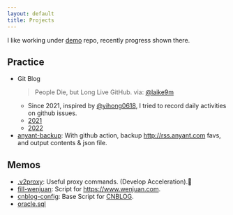 ```yaml
---
layout: default
title: Projects
---
```


I like working under [demo](http://github.com/bgzo/demo) repo, recently progress shown there.

## Practice

- Git Blog
  > People Die, but Long Live GitHub. via: [@laike9m](https://laike9m.com/blog/people-die-but-long-live-github,122)
  - Since 2021, inspired by [@yihong0618](https://github.com/yihong0618/gitblog/issues/177), I tried to record daily activities on github issues. 
  - [2021](http://bgzo.github.io/2021)
  - [2022](http://bgzo.github.io/2022)
- [anyant-backup](https://github.com/bGZo/anyant-backup ): With github action, backup http://rss.anyant.com favs, and output contents & json file.

## Memos

- [.v2proxy](https://gist.github.com/bGZo/82a76ecbebf81b556a1d20a91a6bd21a ): Useful proxy commands. (Develop Acceleration).🚀
- [fill-wenjuan](https://gist.github.com/bGZo/868eeb5a374188be9aaf862468381aaf ): Script for https://www.wenjuan.com.
- [cnblog-config](https://gist.github.com/bGZo/24030a2596ebee336428b7bb83724b32 ): Base Script for [CNBLOG](https://www.cnblogs.com/QGJHWm9DZwo/).
- [oracle.sql](https://gist.github.com/bGZo/cc81fcceb8455e95a413a20cd0759cb7 )
